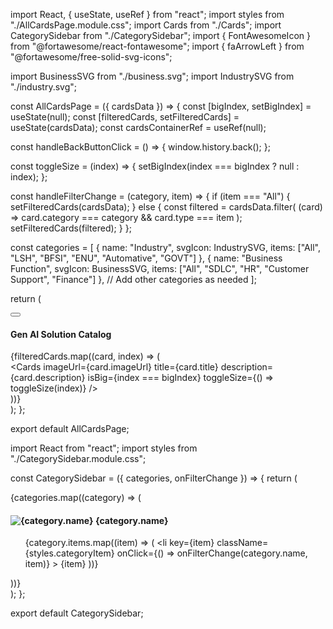 import React, { useState, useRef } from "react";
import styles from "./AllCardsPage.module.css";
import Cards from "./Cards";
import CategorySidebar from "./CategorySidebar";
import { FontAwesomeIcon } from "@fortawesome/react-fontawesome";
import { faArrowLeft } from "@fortawesome/free-solid-svg-icons";

import BusinessSVG from "./business.svg";
import IndustrySVG from "./industry.svg";

const AllCardsPage = ({ cardsData }) => {
  const [bigIndex, setBigIndex] = useState(null);
  const [filteredCards, setFilteredCards] = useState(cardsData);
  const cardsContainerRef = useRef(null);

  const handleBackButtonClick = () => {
    window.history.back();
  };

  const toggleSize = (index) => {
    setBigIndex(index === bigIndex ? null : index);
  };

  const handleFilterChange = (category, item) => {
    if (item === "All") {
      setFilteredCards(cardsData);
    } else {
      const filtered = cardsData.filter(
        (card) => card.category === category && card.type === item
      );
      setFilteredCards(filtered);
    }
  };

  const categories = [
    {
      name: "Industry",
      svgIcon: IndustrySVG,
      items: ["All", "LSH", "BFSI", "ENU", "Automative", "GOVT"]
    },
    {
      name: "Business Function",
      svgIcon: BusinessSVG,
      items: ["All", "SDLC", "HR", "Customer Support", "Finance"]
    },
    // Add other categories as needed
  ];

  return (
    <div className={styles.allCardsPage}>
      <CategorySidebar categories={categories} onFilterChange={handleFilterChange} />
      <button onClick={handleBackButtonClick} className={styles.backButton}>
        <FontAwesomeIcon icon={faArrowLeft} />
      </button>
      <h4 className={styles.catalogsHeading}>Gen AI Solution Catalog</h4>
      <div className={styles.mainContainerCards}>
        <div className={styles.allCardsContainer} ref={cardsContainerRef}>
          {filteredCards.map((card, index) => (
            <div key={index}>
              <Cards
                imageUrl={card.imageUrl}
                title={card.title}
                description={card.description}
                isBig={index === bigIndex}
                toggleSize={() => toggleSize(index)}
              />
            </div>
          ))}
        </div>
      </div>
    </div>
  );
};

export default AllCardsPage;



import React from "react";
import styles from "./CategorySidebar.module.css";

const CategorySidebar = ({ categories, onFilterChange }) => {
  return (
    <div className={styles.categorySidebar}>
      {categories.map((category) => (
        <div key={category.name} className={styles.category}>
          <h4 className={styles.categoryName}>
            <img src={category.svgIcon} alt={category.name} />
            {category.name}
          </h4>
          <ul className={styles.categoryItems}>
            {category.items.map((item) => (
              <li
                key={item}
                className={styles.categoryItem}
                onClick={() => onFilterChange(category.name, item)}
              >
                {item}
              </li>
            ))}
          </ul>
        </div>
      ))}
    </div>
  );
};

export default CategorySidebar;
